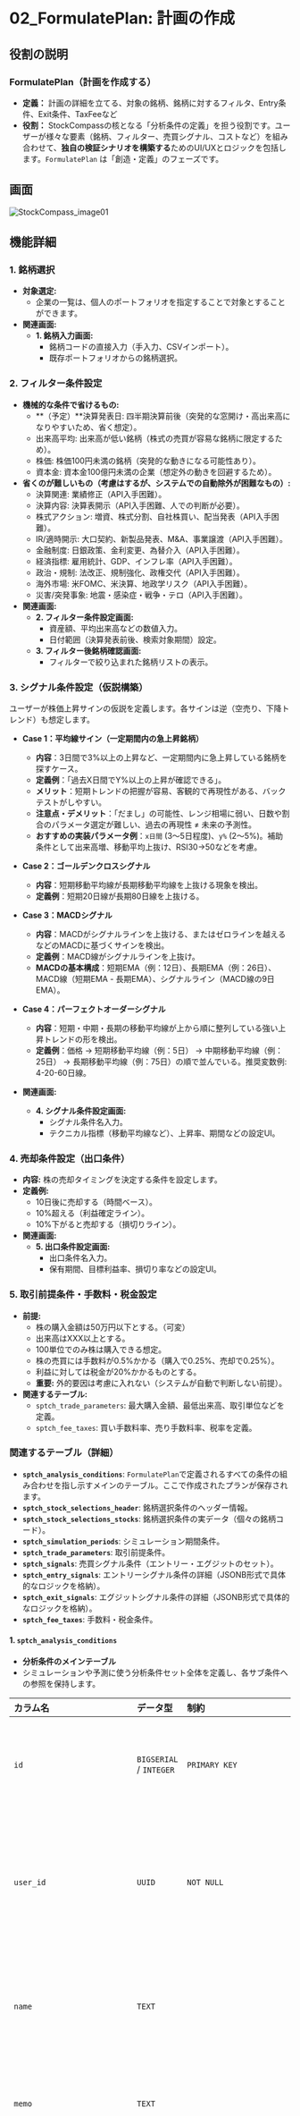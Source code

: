 # 02_FormulatePlan: 計画の作成


## 役割の説明
### FormulatePlan（計画を作成する）
* **定義：** 計画の詳細を立てる、対象の銘柄、銘柄に対するフィルタ、Entry条件、Exit条件、TaxFeeなど
* **役割：** StockCompassの核となる「分析条件の定義」を担う役割です。ユーザーが様々な要素（銘柄、フィルター、売買シグナル、コストなど）を組み合わせて、**独自の検証シナリオを構築する**ためのUI/UXとロジックを包括します。`FormulatePlan` は「創造・定義」のフェーズです。
## 画面
![StockCompass_image01](images/StockCompass_image01.png)

## 機能詳細

### 1. 銘柄選択
* **対象選定:**
    * 企業の一覧は、個人のポートフォリオを指定することで対象とすることができます。
* **関連画面:**
    * **1. 銘柄入力画面:**
        * 銘柄コードの直接入力（手入力、CSVインポート）。
        * 既存ポートフォリオからの銘柄選択。

### 2. フィルター条件設定
* **機械的な条件で省けるもの:**
    * **（予定）**決算発表日: 四半期決算前後（突発的な窓開け・高出来高になりやすいため、省く想定）。
    * 出来高平均: 出来高が低い銘柄（株式の売買が容易な銘柄に限定するため）。
    * 株価: 株価100円未満の銘柄（突発的な動きになる可能性あり）。
    * 資本金: 資本金100億円未満の企業（想定外の動きを回避するため）。
* **省くのが難しいもの（考慮はするが、システムでの自動除外が困難なもの）:** 
    * 決算関連: 業績修正（API入手困難）。
    * 決算内容: 決算表開示（API入手困難、人での判断が必要）。
    * 株式アクション: 増資、株式分割、自社株買い、配当発表（API入手困難）。
    * IR/適時開示: 大口契約、新製品発表、M&A、事業譲渡（API入手困難）。
    * 金融制度: 日銀政策、金利変更、為替介入（API入手困難）。
    * 経済指標: 雇用統計、GDP、インフレ率（API入手困難）。
    * 政治・規制: 法改正、規制強化、政権交代（API入手困難）。
    * 海外市場: 米FOMC、米決算、地政学リスク（API入手困難）。
    * 災害/突発事象: 地震・感染症・戦争・テロ（API入手困難）。
* **関連画面:**
    * **2. フィルター条件設定画面:**
        * 資産額、平均出来高などの数値入力。
        * 日付範囲（決算発表前後、検索対象期間）設定。
    * **3. フィルター後銘柄確認画面:**
        * フィルターで絞り込まれた銘柄リストの表示。

### 3. シグナル条件設定（仮説構築）
ユーザーが株価上昇サインの仮説を定義します。各サインは逆（空売り、下降トレンド）も想定します。

* **Case 1：平均線サイン（一定期間内の急上昇銘柄）**
    * **内容**：3日間で3%以上の上昇など、一定期間内に急上昇している銘柄を探すケース。
    * **定義例**：「過去X日間でY%以上の上昇が確認できる」。
    * **メリット**：短期トレンドの把握が容易、客観的で再現性がある、バックテストがしやすい。
    * **注意点・デメリット**：「だまし」の可能性、レンジ相場に弱い、日数や割合のパラメータ選定が難しい、過去の再現性 ≠ 未来の予測性。
    * **おすすめの実装パラメータ例**：`x日間` (3〜5日程度)、`y%` (2〜5%)。補助条件として出来高増、移動平均上抜け、RSI30→50などを考慮。
* **Case 2：ゴールデンクロスシグナル**
    * **内容**：短期移動平均線が長期移動平均線を上抜ける現象を検出。
    * **定義例**：短期20日線が長期80日線を上抜ける。
* **Case 3：MACDシグナル**
    * **内容**：MACDがシグナルラインを上抜ける、またはゼロラインを越えるなどのMACDに基づくサインを検出。
    * **定義例**：MACD線がシグナルラインを上抜け。
    * **MACDの基本構成**：短期EMA（例：12日）、長期EMA（例：26日）、MACD線（短期EMA - 長期EMA）、シグナルライン（MACD線の9日EMA）。
* **Case 4：パーフェクトオーダーシグナル**
    * **内容**：短期・中期・長期の移動平均線が上から順に整列している強い上昇トレンドの形を検出。
    * **定義例**：価格 → 短期移動平均線（例：5日） → 中期移動平均線（例：25日） → 長期移動平均線（例：75日）の順で並んでいる。推奨変数例: 4-20-60日線。

* **関連画面:**
    * **4. シグナル条件設定画面:**
        * シグナル条件名入力。
        * テクニカル指標（移動平均線など）、上昇率、期間などの設定UI。

### 4. 売却条件設定（出口条件）
* **内容:** 株の売却タイミングを決定する条件を設定します。
* **定義例:**
    * 10日後に売却する（時間ベース）。
    * 10%超える（利益確定ライン）。
    * 10%下がると売却する（損切りライン）。
* **関連画面:**
    * **5. 出口条件設定画面:**
        * 出口条件名入力。
        * 保有期間、目標利益率、損切り率などの設定UI。

### 5. 取引前提条件・手数料・税金設定
* **前提:**
    * 株の購入金額は50万円以下とする。（可変）
    * 出来高はXXX以上とする。
    * 100単位でのみ株は購入できる想定。
    * 株の売買には手数料が0.5%かかる（購入で0.25%、売却で0.25%）。
    * 利益に対しては税金が20%かかるものとする。
    * **重要:** 外的要因は考慮に入れない（システムが自動で判断しない前提）。
* **関連するテーブル:**
    * `sptch_trade_parameters`: 最大購入金額、最低出来高、取引単位などを定義。
    * `sptch_fee_taxes`: 買い手数料率、売り手数料率、税率を定義。

### 関連するテーブル（詳細）

* **`sptch_analysis_conditions`**: `FormulatePlan`で定義されるすべての条件の組み合わせを指し示すメインのテーブル。ここで作成されたプランが保存されます。
* **`sptch_stock_selections_header`**: 銘柄選択条件のヘッダー情報。
* **`sptch_stock_selections_stocks`**: 銘柄選択条件の実データ（個々の銘柄コード）。
* **`sptch_simulation_periods`**: シミュレーション期間条件。
* **`sptch_trade_parameters`**: 取引前提条件。
* **`sptch_signals`**: 売買シグナル条件（エントリー・エグジットのセット）。
* **`sptch_entry_signals`**: エントリーシグナル条件の詳細（JSONB形式で具体的なロジックを格納）。
* **`sptch_exit_signals`**: エグジットシグナル条件の詳細（JSONB形式で具体的なロジックを格納）。
* **`sptch_fee_taxes`**: 手数料・税金条件。


#### 1\. `sptch_analysis_conditions`

  * **分析条件のメインテーブル**
  * シミュレーションや予測に使う分析条件セット全体を定義し、各サブ条件への参照を保持します。

| カラム名 | データ型| 制約    | 説明    |
|:-----------------------------|:-----------------------|:----------------------------|:----------------------------------------------------------|
| `id`| `BIGSERIAL` / `INTEGER` | `PRIMARY KEY`| 条件セットの一意のID (自動採番)  |
| `user_id`| `UUID`  | `NOT NULL`   | 条件を作成したユーザーのID (認証ユーザー)  |
| `name`   | `TEXT`  |    | 条件セットの名前 (ユーザーが設定)|
| `memo`   | `TEXT`  |    | 条件セットに関するメモ |
| `stock_selection_header_id`  | `BIGINT`| `REFERENCES sptch_stock_selections_header(id)` | 銘柄選択条件への外部キー（任意） |
| `simulation_period_id`  | `BIGINT`| `REFERENCES sptch_simulation_periods(id)`  | シミュレーション期間条件への外部キー（任意）    |
| `trade_parameter_id`    | `BIGINT`| `REFERENCES sptch_trade_parameters(id)`    | 取引前提条件への外部キー（任意） |
| `signal_id`   | `BIGINT`| `REFERENCES sptch_signals(id)`   | 売買シグナル条件セットへの外部キー（任意） |
| `fee_tax_id`  | `BIGINT`| `REFERENCES sptch_fee_taxes(id)` | 手数料・税金条件への外部キー（任意）  |
| `value_hash` |TEXT| NOT NULL UNIQUE|JSONの正規化後のハッシュ値|
| `created_at`  | `TIMESTAMP WITH TIME ZONE` | `DEFAULT NOW()`   | レコード作成日時  |
| `updated_at`  | `TIMESTAMP WITH TIME ZONE` | `DEFAULT NOW()`   | レコード更新日時 (トリガーで自動更新を推奨)|
| `deleted_at`  | `TIMESTAMP WITH TIME ZONE` |    | レコード削除日時 (論理削除の場合)|


#### 2\. `sptch_stock_selections_header`

  * **銘柄選択条件のヘッダー情報**
  * 個別の銘柄コードリスト（`sptch_stock_selections_stocks`）をまとめるヘッダー情報です。複数の分析条件から共通の銘柄リストを参照・再利用できます。

| カラム名| データ型    | 制約    | 説明    |
|:-------------|:---------------------------|:----------------------------|:----------------------------------------------------------|
| `id`    | `BIGSERIAL` / `INTEGER`| `PRIMARY KEY`| 銘柄選択条件セットの一意のID  |
| `user_id`    | `UUID` | `NOT NULL`   | 条件を作成したユーザーのID (認証ユーザー)  |
| `name`  | `TEXT` |    | 条件セットの名前 (ユーザーが設定)|
| `memo`  | `TEXT` |    | 条件セットに関するメモ |
| `value_hash` |TEXT| NOT NULL UNIQUE|JSONの正規化後のハッシュ値|
| `created_at` | `TIMESTAMP WITH TIME ZONE` | `DEFAULT NOW()`   | レコード作成日時  |
| `updated_at` | `TIMESTAMP WITH TIME ZONE` | `DEFAULT NOW()`   | レコード更新日時 (トリガーで自動更新を推奨)|
| `deleted_at`  | `TIMESTAMP WITH TIME ZONE` |    | レコード削除日時 (論理削除の場合)|


#### 3\. `sptch_stock_selections_stocks`

  * **銘柄選択条件の実データ**
  * `sptch_stock_selections_header`の実態です。各銘柄コードを複数保持します。

| カラム名   | データ型    | 制約 | 説明 |
|:-----------|:---------------------------|:-----------------------------------|:---------------|
| `id`  | `BIGSERIAL` / `INTEGER`| `PRIMARY KEY`  | レコードの一意のID |
| `header_id`| `BIGINT`    | `NOT NULL REFERENCES sptch_stock_selections_header(id) ON DELETE CASCADE` | 銘柄選択ヘッダーへの外部キー |
| `order_no` | `INTEGER`   | `NOT NULL`| 銘柄の表示順/連番  |
| `stock_code`| `VARCHAR(10)`    | `NOT NULL`| 銘柄コード  |

#### 4\. `sptch_simulation_periods`

  * **シミュレーション期間条件**
  * シミュレーションの対象期間を定義します。複数の分析条件から共通の期間設定を参照・再利用できます。

| カラム名| データ型    | 制約    | 説明    |
|:-------------|:---------------------------|:----------------------------|:----------------------------------------------------------|
| `id`    | `BIGSERIAL` / `INTEGER`| `PRIMARY KEY`| 期間条件の一意のID|
| `user_id`    | `UUID` | `NOT NULL`   | 条件を作成したユーザーのID (認証ユーザー)  |
| `name`  | `TEXT` |    | 条件セットの名前 (ユーザーが設定)|
| `memo`  | `TEXT` |    | 条件セットに関するメモ |
| `start_date` | `DATE` | `NOT NULL`   | シミュレーション開始日 |
| `end_date`   | `DATE` | `NOT NULL`   | シミュレーション終了日 |
| `value_hash` |TEXT| NOT NULL UNIQUE|JSONの正規化後のハッシュ値|
| `created_at` | `TIMESTAMP WITH TIME ZONE` | `DEFAULT NOW()`   | レコード作成日時  |
| `updated_at` | `TIMESTAMP WITH TIME ZONE` | `DEFAULT NOW()`   | レコード更新日時 (トリガーで自動更新を推奨)|


#### 5\. `sptch_trade_parameters`

  * **取引前提条件**
  * 資金管理や取引の前提となる条件を格納します。複数の分析条件から共通の取引前提を参照・再利用できます。

| カラム名| データ型    | 制約    | 説明 |
|:------------------|:---------------------------|:----------------------------|:---------------|
| `id`    | `BIGSERIAL` / `INTEGER`| `PRIMARY KEY`| 取引ルールの一意のID |
| `user_id`    | `UUID` | `NOT NULL`   | 条件を作成したユーザーのID (認証ユーザー)  |
| `name`  | `TEXT` |    | 条件セットの名前 (ユーザーが設定)|
| `memo`  | `TEXT` |    | 条件セットに関するメモ |
| `max_purchase_amount` | `INTEGER`   |    | 最大購入金額|
| `min_volume` | `BIGINT`    |    | 最低出来高  |
| `trade_unit` | `INTEGER`   | `NOT NULL`   | 取引単位  |
| `conditions_json`   | `JSONB`|    | 条件 (JSONで格納・可変になることを想定) |
| `value_hash` |TEXT| NOT NULL UNIQUE|JSONの正規化後のハッシュ値|
| `created_at` | `TIMESTAMP WITH TIME ZONE` | `DEFAULT NOW()`   | レコード作成日時 |
| `updated_at` | `TIMESTAMP WITH TIME ZONE` | `DEFAULT NOW()`   | レコード更新日時 (トリガーで自動更新を推奨)|
| `deleted_at`  | `TIMESTAMP WITH TIME ZONE` |    | レコード削除日時 (論理削除の場合)|


#### 6\. `sptch_signals`

  * **売買シグナル条件（エントリー・エグジットのセット）**
  * エントリー条件とエグジット条件の組み合わせを定義します。これにより、取引タイプと、それぞれ独立したエントリー条件およびエグジット条件を紐付けます。

| カラム名| データ型    | 制約    | 説明    |
|:------------------|:---------------------------|:----------------------------|:----------------------------------------------------------|
| `id`    | `BIGSERIAL` / `INTEGER`| `PRIMARY KEY`| シグナル条件セットの一意のID|
| `user_id`    | `UUID` | `NOT NULL`   | 条件を作成したユーザーのID (認証ユーザー)  |
| `name`  | `TEXT` |    | 条件セットの名前 (ユーザーが設定)|
| `memo`  | `TEXT` |    | 条件セットに関するメモ |
| `transaction_type`| `VARCHAR(10)`    | `NOT NULL`   | 取引タイプ ('long', 'short')|
| `entry_signal_id` | `BIGINT`    | `NOT NULL REFERENCES sptch_entry_signals(id)` | エントリーシグナル条件への外部キー    |
| `exit_signal_id`  | `BIGINT`    | `REFERENCES sptch_exit_signals(id)` | エグジットシグナル条件への外部キー（NULL許容）|
| `value_hash` |TEXT| NOT NULL UNIQUE|JSONの正規化後のハッシュ値|
| `created_at` | `TIMESTAMP WITH TIME ZONE` | `DEFAULT NOW()`   | レコード作成日時  |
| `updated_at` | `TIMESTAMP WITH TIME ZONE` | `DEFAULT NOW()`   | レコード更新日時 (トリガーで自動更新を推奨)|
| `deleted_at`  | `TIMESTAMP WITH TIME ZONE` |    | レコード削除日時 (論理削除の場合)|


#### 7\. `sptch_entry_signals`

  * **エントリーシグナル条件の詳細**
  * エントリー条件の具体的な内容をJSONB形式で格納します。複数のシグナルセットから共通のエントリー条件を参照・再利用できます。

| カラム名  | データ型    | 制約    | 説明 |
|:--------------------|:---------------------------|:----------------------------|:---------------|
| `id` | `BIGSERIAL` / `INTEGER`| `PRIMARY KEY`| エントリーシグナル条件の一意のID |
| `user_id` | `UUID` | `NOT NULL`   | 条件を作成したユーザーのID (認証ユーザー)  |
| `name`    | `TEXT` |    | 条件セットの名前 (ユーザーが設定)|
| `memo`    | `TEXT` |    | 条件セットに関するメモ |
| `conditions_json`   | `JSONB`| `NOT NULL`   | エントリー条件 (JSONで格納) |
| `value_hash` |TEXT| NOT NULL UNIQUE|JSONの正規化後のハッシュ値|
| `created_at`   | `TIMESTAMP WITH TIME ZONE` | `DEFAULT NOW()`   | レコード作成日時 |
| `updated_at`   | `TIMESTAMP WITH TIME ZONE` | `DEFAULT NOW()`   | レコード更新日時 (トリガーで自動更新を推奨)|
| `deleted_at`  | `TIMESTAMP WITH TIME ZONE` |    | レコード削除日時 (論理削除の場合)|

#### 8\. `sptch_exit_signals`

  * **エグジットシグナル条件の詳細**
  * エグジット条件の具体的な内容をJSONB形式で格納します。複数のシグナルセットから共通のエグジット条件を参照・再利用できます。

| カラム名  | データ型    | 制約    | 説明 |
|:--------------------|:---------------------------|:----------------------------|:---------------|
| `id` | `BIGSERIAL` / `INTEGER`| `PRIMARY KEY`| エグジットシグナル条件の一意のID |
| `user_id` | `UUID` | `NOT NULL`   | 条件を作成したユーザーのID (認証ユーザー)  |
| `name`    | `TEXT` |    | 条件セットの名前 (ユーザーが設定)|
| `memo`    | `TEXT` |    | 条件セットに関するメモ |
| `conditions_json`   | `JSONB`| `NOT NULL`   | エグジット条件 (JSONで格納) |
| `value_hash` |TEXT| NOT NULL UNIQUE|JSONの正規化後のハッシュ値|
| `created_at`   | `TIMESTAMP WITH TIME ZONE` | `DEFAULT NOW()`   | レコード作成日時 |
| `updated_at`   | `TIMESTAMP WITH TIME ZONE` | `DEFAULT NOW()`   | レコード更新日時 (トリガーで自動更新を推奨)|
| `deleted_at`  | `TIMESTAMP WITH TIME ZONE` |    | レコード削除日時 (論理削除の場合)|

#### 9\. `sptch_fee_taxes`

  * **手数料・税金条件**
  * シミュレーションの損益計算に直接影響する要素を格納します。NUMERIC 型で精度を保証します。複数の分析条件から共通の手数料・税金設定を参照・再利用できます。

| カラム名| データ型    | 制約    | 説明    |
|:-------------|:---------------------------|:----------------------------|:----------------------------------------------------------|
| `id`    | `BIGSERIAL` / `INTEGER`| `PRIMARY KEY`| 手数料・税金情報の一意のID  |
| `user_id`    | `UUID` | `NOT NULL`   | 条件を作成したユーザーのID (認証ユーザー)  |
| `name`  | `TEXT` |    | 条件セットの名前 (ユーザーが設定)|
| `memo`  | `TEXT` |    | 条件セットに関するメモ |
| `buy_fee_rate`| `NUMERIC(8,5)`   | `NOT NULL`   | 買い手数料率 (例: 0.00450)  |
| `sell_fee_rate`| `NUMERIC(8,5)`   | `NOT NULL`   | 売り手数料率 (例: 0.005)    |
| `tax_rate`   | `NUMERIC(8,5)`   | `NOT NULL`   | 税率 (例: 0.20315)|
| `value_hash` |TEXT| NOT NULL UNIQUE|JSONの正規化後のハッシュ値|
| `created_at` | `TIMESTAMP WITH TIME ZONE` | `DEFAULT NOW()`   | レコード作成日時  |
| `updated_at` | `TIMESTAMP WITH TIME ZONE` | `DEFAULT NOW()`   | レコード更新日時 (トリガーで自動更新を推奨)|
| `deleted_at`  | `TIMESTAMP WITH TIME ZONE` |    | レコード削除日時 (論理削除の場合)|
